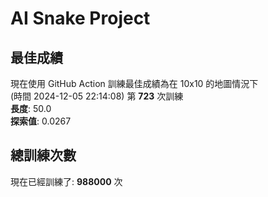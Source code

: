 
# AI Snake Project

## **最佳成績**



















































































































































































































































































































現在使用 GitHub Action 訓練最佳成績為在 10x10 的地圖情況下  
(時間 2024-12-05 22:14:08) 第 **723** 次訓練  
**長度**: 50.0  
**探索值**: 0.0267







































































































































































































































































































































































































































































































































































































































## 總訓練次數
現在已經訓練了: **988000** 次
